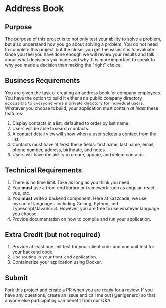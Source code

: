 # Address Book
## Purpose
The purpose of this project is to not only test your ability to solve a problem, but also understand how you go about solving a problem. You do not need to complete this project, but the closer you get the easier it is to evaluate. Once you feel you have done enough we will review your results and talk about what decisions you made and why. It is more important to speak to why you made a decision than making the "right" choice.

## Business Requirements
You are given the task of creating an address book for company employees. You have the option to build it either as a public company directory accessible to everyone or as a private directory for individual users. Whatever you choose to build, your application must contain *at least* these features:
1. Display contacts in a list, defaulted to order by last name.
2. Users will be able to search contacts.
3. A contact detail view will show when a user selects a contact from the list.
4. Contacts must have *at least* these fields: first name, last name, email, phone number, address, birthdate, and notes.
5. Users will have the ability to create, update, and delete contacts.
 
## Technical Requirements
1. There is no time limit. Take as long as you think you need.
2. You __must__ use a front-end library or framework such as angular, react, vue, etc.
3. You __must__ write a backend component. Here at Kazzcade, we use myriad of languages, including Golang, Python, and Typescript/JavaScript. However, you are free to use whatever language you choose.
4. Provide documentation on how to compile and run your application.

## Extra Credit (but not required)
1. Provide at least one unit test for your client code and one unit test for your backend code.
2. Use routing in your front-end application.
3. Containerize your application using Docker.

## Submit 
Fork this project and create a PR when you are ready for a review. If you have any questions, create an issue and call me out (@anigenero) so that anyone else participating can benefit from our Q&A.
